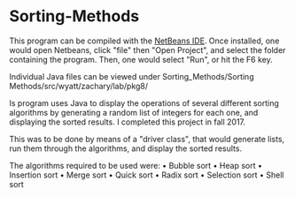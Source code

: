 # Sorting-Methods
This program can be compiled with the [NetBeans IDE](https://netbeans.org/). Once installed, one would open Netbeans, click "file" then "Open Project", and select the folder containing the program. Then, one would select "Run", or hit the F6 key.

Individual Java files can be viewed under Sorting_Methods/Sorting Methods/src/wyatt/zachary/lab/pkg8/

Is program uses Java to display the operations of several different sorting algorithms by generating a random list of integers for each one, and displaying the sorted results. I completed this project in fall 2017. 

This was to be done by means of a "driver class", that would generate lists, run them through the algorithms, and display the sorted results.

The algorithms required to be used were:
	• Bubble sort
	• Heap sort
	• Insertion sort
	• Merge sort
	• Quick sort
	• Radix sort
 	• Selection sort
	• Shell sort
